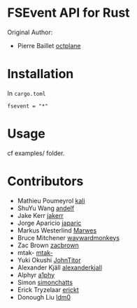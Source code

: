 # FSEvent API for Rust

Original Author:
- Pierre Baillet [octplane](https://github.com/octplane)

# Installation

In `cargo.toml`

```
fsevent = "*"
```

# Usage

cf examples/ folder.

# Contributors

- Mathieu Poumeyrol [kali](https://github.com/kali)
- ShuYu Wang [andelf](https://github.com/andelf)
- Jake Kerr [jakerr](https://github.com/jakerr)
- Jorge Aparicio [japaric](https://github.com/japaric)
- Markus Westerlind [Marwes](https://github.com/Marwes)
- Bruce Mitchener [waywardmonkeys](https://github.com/waywardmonkeys)
- Zac Brown [zacbrown](https://github.com/zacbrown)
- mtak- [mtak-](https://github.com/mtak-)
- Yuki Okushi [JohnTitor](https://github.com/JohnTitor)
- Alexander Kjäll [alexanderkjall](https://github.com/alexanderkjall )
- Alphyr [a1phy](https://github.com/a1phyr)
- Simon [simonchatts](https://github.com/simonchatts)
- Erick Tryzelaar [erickt](https://github.com/erickt)
- Donough Liu [ldm0](https://github.com/ldm0)